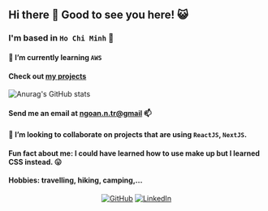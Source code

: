 ## Hi there 👋 Good to see you here! :smiley_cat:

### I'm based in `Ho Chi Minh` :city_sunset:

#### 🌱 I’m currently learning `AWS`
#### Check out [my projects](https://github.com/tnngoan?tab=repositories)

![Anurag's GitHub stats](https://github-readme-stats.vercel.app/api?username=tnngoan&count_private=true&theme=react)

#### Send me an email at [ngoan.n.tr@gmail](mailto:ngoan.n.tr@gmail.com) 📫
#### 👯 I’m looking to collaborate on projects that are using `ReactJS`, `NextJS`.
 
#### Fun fact about me: I could have learned how to use make up but I learned CSS instead. 😛

#### Hobbies: travelling, hiking, camping,...

<p align="center">
	<a href="https://github.com/tnngoan"><img src="https://img.icons8.com/bubbles/50/000000/github.png" alt="GitHub"/></a>
	<a href="https://www.linkedin.com/in/tnngoan/"><img src="https://img.icons8.com/bubbles/50/000000/linkedin.png" alt="LinkedIn"/></a>
</p>
